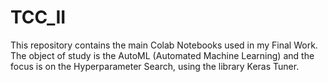 # TCC_II
This repository contains the main Colab Notebooks used in my Final Work. 
The object of study is the AutoML (Automated Machine Learning) and the focus is on the Hyperparameter Search, using the library Keras Tuner.
